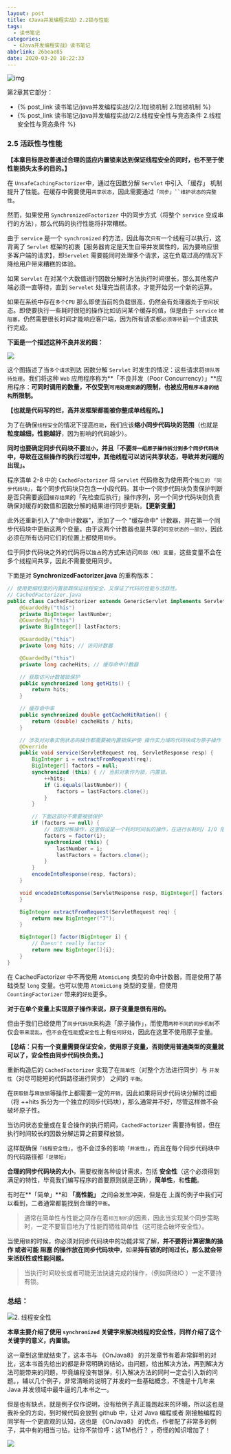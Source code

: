 ```yaml
---
layout: post
title: 《Java并发编程实战》2.2锁与性能
tags:
  - 读书笔记
categories:
  - 《Java并发编程实战》读书笔记
abbrlink: 26beae85
date: 2020-03-20 10:22:33
---
```


![img](https://xuyanxin-blog-bucket.oss-cn-beijing.aliyuncs.com/blog/20200721014957.jpg)

第2章其它部分：

- {% post_link 读书笔记/java并发编程实战/2/2.1加锁机制 2.1加锁机制 %} 
- {% post_link 读书笔记/java并发编程实战/2/2.线程安全性与竞态条件 2.线程安全性与竞态条件 %} 

<!-- more -->	

### 2.5 活跃性与性能

**【本章目标是改善通过合理的适应内置锁来达到保证线程安全的同时，也不至于使性能损失太多的目的。】**

在 `UnsafeCachingFactorizer`中，通过在因数分解 `Servlet` 中引入 「缓存」 机制提升了性能。在缓存中需要使用`共享状态`，因此需要通过`「同步」``维护状态的完整性`。

然而，如果使用 `SynchronizedFactorizer` 中的同步方式（将整个 `service` 变成串行的方法），那么代码的执行性能将非常糟糕。

由于 `service` 是一个 `synchronized` 的方法，因此每次`只有`一个线程可以执行，这背离了 `Servlet` 框架的初衷【服务器肯定是天生自带并发属性的，因为要响应很多客户端的请求】，即`Servelet` 需要能同时处理多个请求，这在负载过高的情况下降给用户带来糟糕的体验。

如果 `Servlet` 在对某个大数值进行因数分解时方法执行时间很长，那么其他客户端必须一直等待，直到 `Servelet` 处理完当前请求，才能开始另一个新的运算。

如果在系统中存在`多个CPU` 那么即使当前的负载很高，仍然会有处理器处于`空闲`状态。即使要执行一些耗时很短的操作比如访问某个缓存的值，但是由于 `service` `被阻塞`，仍然需要很长时间才能响应客户端，因为所有请求都`必须等待`前一个请求执行完成。



**下面是一个描述这种不良并发的图：**

![](https://xuyanxin-blog-bucket.oss-cn-beijing.aliyuncs.com/blog/20200321153540.png)

这个图描述了当`多个请求`到达 因数分解 `Servlet` 时发生的情况：这些请求将`排队等待处理`。我们将这种 `Web` 应用程序称为**「不良并发（Poor Concurrency）」**应用程序：**可同时调用的数量，不仅受到`可用处理资源`的限制，也被应用`程序本身的结构`所限制。**

**【也就是代码写的烂，高并发框架都能被你整成单线程的。】**

为了在确保`线程安全`的情况下提高`性能`，我们应该**缩小同步代码块的范围**（也就是**粒度越细，性能越好**，因为影响的代码越少）。

**同时也要确定同步代码块不要`过小`，并且「不要`将一组原子操作拆分到多个同步代码块`中，导致在这些操作的执行过程中，其他线程可以访问共享状态，导致并发问题的出现」。** 



程序清单 2-8 中的 `CachedFactorizer` 将 `Servlet` 代码修改为使用两个`独立的` `「同步代码块」`，每个同步代码块只包含一小段代码。其中一个同步代码块负责保护判断是否只需要返回`缓存结果`的「先检查后执行」操作序列，另一个同步代码块则负责确保对缓存的数值和因数分解的结果进行同步更新。**【更新变量】**

此外还重新引入了"命中计数器"，添加了一个 "缓存命中" 计数器，并在第一个同步代码块中更新这两个变量。由于这两个计数器也是共享的`可变状态的一部分`，因此必须在所有访问它们的位置上都使用`同步`。

位于同步代码块之外的代码将以`独占`的方式来访问`局部（栈）变量`，这些变量不会在多个线程间共享，因此不需要使用同步。



下面是对 **SynchronizedFactorizer.java** 的重构版本：

```java
// 使用更细粒度的内置锁既保证线程安全，又保证了代码的性能与活跃性。
// CachedFactorizer.java
public class CachedFactorizer extends GenericServlet implements Servlet {
    @GuardedBy("this")
    private BigInteger lastNumber;
    @GuardedBy("this")
    private BigInteger[] lastFactors;

    @GuardedBy("this")
    private long hits; // 访问计数器

    @GuardedBy("this")
    private long cacheHits; // 缓存命中计数器

    // 获取访问计数被锁保护
    public synchronized long getHits() {
        return hits;
    }

    // 缓存命中率
    public synchronized double getCacheHitRation() {
        return (double) cacheHits / hits;
    }

    // 涉及对对象实例状态的操作都需要被内置锁保护使 操作实力域的代码块成为原子操作
    @Override
    public void service(ServletRequest req, ServletResponse resp) {
        BigInteger i = extractFromRequest(req);
        BigInteger[] factors = null;
        synchronized (this) { // 当前对象作为锁，内置锁。
            ++hits;
            if (i.equals(lastNumber)) {
                factors = lastFactors.clone();
            }
        }

        // 下面这部分不需要被锁保护
        if (factors == null) {
          	// 因数分解操作，这里假设是一个耗时时间长的操作，在进行长耗时/ I/O 阻塞操作之前，先释放锁。
            factors = factor(i);
            synchronized (this) {
                lastNumber = i;
                lastFactors = factors.clone();
            }
        }
        encodeIntoResponse(resp, factors);
    }

    void encodeIntoResponse(ServletResponse resp, BigInteger[] factors) {
    }

    BigInteger extractFromRequest(ServletRequest req) {
        return new BigInteger("7");
    }

    BigInteger[] factor(BigInteger i) {
        // Doesn't really factor
        return new BigInteger[]{i};
    }
}

```

在 CachedFactorizer 中不再使用 `AtomicLong` 类型的命中计数器，而是使用了基础类型 `long` 变量。也可以使用 `AtomicLong` 类型的变量，但使用 `CountingFactorizer` 带来的`好处`更多。 

**对于在单个变量上实现原子操作来说，原子变量是很有用的。**

但由于我们已经使用了`同步代码块`来构造「原子操作」，而使用`两种不同的同步机制`不仅会`带来混乱`，也`不会`在`性能`或`安全性`上有`任何好处`，因此在这里不使用原子变量。

**【总结：只有一个变量需要保证安全，使用原子变量，否则使用普通类型的变量就可以了，安全性由同步代码快负责。】**

重新构造后的 `CachedFactorizer` 实现了在`简单性`（对整个方法进行同步）与 `并发性`（对尽可能短的代码路径进行同步） 之间的 `平衡`。

在`获取锁`与`释放锁`等操作上都需要一定的`开销`，因此如果将同步代码块分解的过细（将 ++hits 拆分为一个独立的同步代码块），那么通常并不好，尽管这样做不会破坏原子性。

当访问状态变量或在复合操作的执行期间，`CachedFactorizer` 需要持有锁，但在执行时间较长的因数分解运算之前要释放锁。

这样既确保`「线程安全性」`，也不会过多的影响`「并发性」`，而且在每个同步代码块中的代码路径都`「足够短」`

**合理的同步代码块的大小**，需要权衡各种设计需求，包括 **安全性**（这个必须得到满足的特性，毕竟我们编写程序的首要原则就是正确），**简单性**，和**性能**。

有时在**「简单」**和 **「高性能」** 之间会发生冲突，但是在 上面的例子中我们可以看到，二者通常都能找到合理的`平衡`。

> 通常在简单性与性能之间存在着`相互制约`的因素，因此当实现某个同步策略时，一定不要盲目地为了性能而牺牲简单性（这可能会破坏安全性）。

当使用`锁`的时候，你必须对同步代码块中的功能非常了解，**并不要将计算密集的操作 或者可能 阻塞 的操作放在同步代码块中**，如果**持有锁的时间过长，那么就会带来活跃性或性能问题。**

> 当执行时间较长或者可能无法快速完成的操作，（例如网络IO ）一定不要持有锁。



### 总结：

![2. 线程安全性](https://xuyanxin-blog-bucket.oss-cn-beijing.aliyuncs.com/blog/20200327193432.png)

**本章主要介绍了使用 `synchronized` 关键字来解决线程的安全性，同样介绍了这个关键字的意义，内置锁。**

这一章到这里就结束了，这本书与 《OnJava8》 的并发章节有着非常鲜明的对比，这本书首先给出的都是非常明确的结论，由问题，给出解决方法，再到解决方法可能带来的问题，毕竟编程没有银弹，引入解决方法的同时一定会引入新的问题。，辅以几个例子，非常清晰的说明了并发的一些基础概念，不愧是十几年来 Java 并发领域中最牛逼的几本书之一。

但是也有缺点，就是例子仅作说明，没有给例子真正能跑起来的环境，所以这也是我补全的方向，到时候代码会放到 github 中，让对 Java 编程或者 刚接触编程的同学有一个更直观的认知，这也是 《OnJava8》 的优点，作者配了非常多的例子，其中有的相当刁钻，让你不禁惊呼：这TM也行？ ，奇怪的知识增加了！

![](https://xuyanxin-blog-bucket.oss-cn-beijing.aliyuncs.com/blog/20200321160718.png)